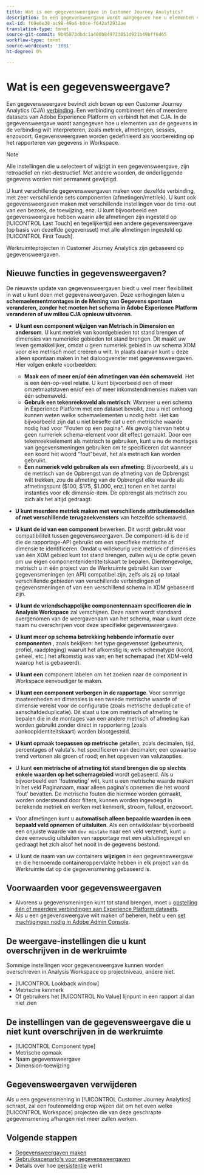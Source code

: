 ```yaml
---
title: Wat is een gegevensweergave in Customer Journey Analytics?
description: In een gegevensweergave wordt aangegeven hoe u elementen van de gegevens in de CJA-verbinding wilt interpreteren, zoals metriek, afmetingen, sessies, enzovoort.
exl-id: f69e6e38-ac98-49a6-b0ce-f642af2932ae
translation-type: tm+mt
source-git-commit: 9b45873dbdc1a400b849723051d921b49bff6d65
workflow-type: tm+mt
source-wordcount: '1081'
ht-degree: 0%

---
```


# Wat is een gegevensweergave?

Een gegevensweergave bevindt zich boven op een Customer Journey Analytics (CJA) [verbinding](/help/connections/create-connection.md). Een verbinding combineert één of meerdere datasets van Adobe Experience Platform en verbindt het met CJA. In de gegevensweergave wordt aangegeven hoe u elementen van de gegevens in de verbinding wilt interpreteren, zoals metriek, afmetingen, sessies, enzovoort. Gegevensweergaven worden gedefinieerd als voorbereiding op het rapporteren van gegevens in Workspace.

>[!NOTE]
>
>Alle instellingen die u selecteert of wijzigt in een gegevensweergave, zijn retroactief en niet-destructief. Met andere woorden, de onderliggende gegevens worden niet permanent gewijzigd.

U kunt verschillende gegevensweergaven maken voor dezelfde verbinding, met zeer verschillende sets componenten (afmetingen/metriek). U kunt ook gegevensweergaven maken met verschillende instellingen voor de time-out van een bezoek, de toewijzing, enz. U kunt bijvoorbeeld een gegevensweergave hebben waarin alle afmetingen zijn ingesteld op [!UICONTROL Last Touch] en tegelijkertijd een andere gegevensweergave (op basis van dezelfde gegevensset) met alle afmetingen ingesteld op [!UICONTROL First Touch].

Werkruimteprojecten in Customer Journey Analytics zijn gebaseerd op gegevensweergaven.

## Nieuwe functies in gegevensweergaven?

De nieuwste update van gegevensweergaven biedt u veel meer flexibiliteit in wat u kunt doen met gegevensweergaven. Deze verhogingen laten u **schemaelementmontages in de Mening van Gegevens spontaan veranderen, zonder het moeten het schema in Adobe Experience Platform veranderen of uw milieu CJA opnieuw uitvoeren**.

* **U kunt een component wijzigen van Metrisch in Dimension en andersom**. U kunt metriek van koordgebieden tot stand brengen of dimensies van numerieke gebieden tot stand brengen. Dit maakt uw leven gemakkelijker, omdat u geen numeriek gebied in uw schema XDM voor elke metrisch moet creëren u wilt. In plaats daarvan kunt u deze alleen spontaan maken in het dialoogvenster met gegevensweergaven. Hier volgen enkele voorbeelden:
   * **Maak een of meer en/of één afmetingen van één schemaveld**. Het is een één-op-veel relatie. U kunt bijvoorbeeld een of meer omzetmaatstaven en/of een of meer inkomstendimensies maken van één schemaveld.
   * **Gebruik een tekenreeksveld als metrisch**: Wanneer u een schema in Experience Platform met een dataset bevolkt, zou u niet omhoog kunnen weten welke schemaelementen u nodig hebt. Het kan bijvoorbeeld zijn dat u niet besefte dat u een metrische waarde nodig had voor &quot;Fouten op een pagina&quot;. Als gevolg hiervan hebt u geen numeriek schema-element voor dit effect gemaakt. Door een tekenreekselement als metrisch te gebruiken, kunt u nu de montages van gegevensmeningen gebruiken om te specificeren dat wanneer een koord het woord &quot;fout&quot;bevat, het als metrisch kan worden gebruikt.
   * **Een numeriek veld gebruiken als een afmeting**: Bijvoorbeeld, als u de metrisch van de Opbrengst van de afmeting van de Opbrengst wilt trekken, zou de afmeting van de Opbrengst elke waarde als afmetingspunt ($100, $175, $1.000, enz.) tonen en het aantal instanties voor elk dimensie-item. De opbrengst als metrisch zou zich als het altijd gedraagt.

* **U kunt meerdere metriek maken met verschillende attributiemodellen of met verschillende terugzoekvensters** van hetzelfde schemaveld.

* **U kunt de id van een component**  bewerken. Dit wordt gebruikt voor compatibiliteit tussen gegevensweergaven. De component-id is de id die de rapportage-API gebruikt om een specifieke metrische of dimensie te identificeren. Omdat u willekeurig vele metriek of dimensies van één XDM gebied kunt tot stand brengen, zullen wij u de optie geven om uw eigen componentenidentiteitskaart te bepalen. Dientengevolge, metrisch u in één project van de Werkruimte gebruikt kan over gegevensmeningen (en API) compatibel zijn, zelfs als zij op totaal verschillende gebieden van verschillende verbindingen of gegevensmeningen of van een verschillend schema in XDM gebaseerd zijn.

* **U kunt de vriendschappelijke componentennaam specificeren die in Analysis Workspace** zal verschijnen. Deze naam wordt standaard overgenomen van de weergavenaam van het schema, maar u kunt deze naam nu overschrijven voor deze specifieke gegevensweergave.

* **U kunt meer op schema betrekking hebbende informatie over componenten** , zoals bekijken: het type gegevensset (gebeurtenis, profiel, raadpleging) waaruit het afkomstig is; welk schematype (koord, geheel, etc.) het afkomstig was van; en het schemapad (het XDM-veld waarop het is gebaseerd).

* **U kunt een** component labelen om het zoeken naar de component in Workspace eenvoudiger te maken.

* **U kunt een component verbergen in de rapportage**. Voor sommige maateenheden en dimensies is een tweede metrische waarde of dimensie vereist voor de configuratie (zoals metrische deduplicatie of aanschafdeduplicatie). Dit staat u toe om metrisch of afmeting te bepalen die in de montages van een andere metrisch of afmeting kan worden gebruikt zonder direct in rapportering (zoals aankoopidentiteitskaart) worden blootgesteld.

* **U kunt opmaak toepassen op metrische** getallen, zoals decimalen, tijd, percentages of valuta&#39;s. het specificeren van decimalen; een opwaartse trend vertonen als groen of rood; en het opgeven van valutaopties.

* U kunt **een metrische of afmeting tot stand brengen die op slechts enkele waarden op het schemagebied** wordt gebaseerd. Als u bijvoorbeeld een &#39;foutmeting&#39; wilt, kunt u een metrische waarde maken in het veld Paginanaam, maar alleen pagina&#39;s opnemen die het woord &#39;fout&#39; bevatten. De metrische fouten die hiermee worden gemaakt, worden ondersteund door filters, kunnen worden ingevoegd in berekende metriek en werken met kenmerk, stroom, fallout, enzovoort.

* Voor afmetingen kunt u **automatisch alleen bepaalde waarden in een bepaald veld opnemen of uitsluiten**. Als een ontwikkelaar bijvoorbeeld een onjuiste waarde van `dev mistake` naar een veld verzendt, kunt u deze eenvoudig uitsluiten van rapportage met een uitsluitingsregel en gedraagt het zich alsof het nooit in de gegevens bestond.

* U kunt de naam van uw containers **wijzigen** in een gegevensweergave en die hernoemde containeroppervlakte hebben in elk project van de Werkruimte dat op die gegevensmening gebaseerd is.

## Voorwaarden voor gegevensweergaven

* Alvorens u gegevensmeningen kunt tot stand brengen, moet u [opstelling één of meerdere verbindingen aan Experience Platform datasets](/help/connections/create-connection.md).
* Als u een gegevensweergave wilt maken of beheren, hebt u een [set machtigingen nodig in Adobe Admin Console](https://experienceleague.adobe.com/docs/analytics-platform/using/cja-overview/cja-overview.html?lang=en#admin-access-permissions).

## De weergave-instellingen die u kunt overschrijven in de werkruimte

Sommige instellingen voor gegevensweergave kunnen worden overschreven in Analysis Workspace op projectniveau, andere niet.

* [!UICONTROL Lookback window]
* Metrische kenmerk
* Of gebruikers het [!UICONTROL No Value] lijnpunt in een rapport al dan niet zien

## De instellingen van de gegevensweergave die u niet kunt overschrijven in de werkruimte

* [!UICONTROL Component type]
* Metrische opmaak
* Naam gegevensweergave
* Dimension-toewijzing

## Gegevensweergaven verwijderen

Als u een gegevensmening in [!UICONTROL Customer Journey Analytics] schrapt, zal een foutenmelding erop wijzen dat om het even welke [!UICONTROL Workspace] projecten die van deze geschrapte gegevensmening afhangen niet meer zullen werken.

## Volgende stappen

* [Gegevensweergaven maken](/help/data-views/create-dataview.md)
* [Gebruiksscenario&#39;s voor gegevensweergaven](/help/data-views/data-views-usecases.md)
* Details over hoe [persistentie](/help/data-views/persistence.md) werkt
